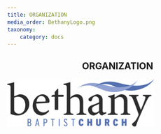 ```yaml
---
title: ORGANIZATION
media_order: BethanyLogo.png
taxonomy:
    category: docs
---
```


## **<center>ORGANIZATION</center>**

![alt-text](BethanyLogo.png "Bethany Baptist Church Logo")